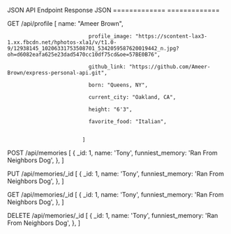 JSON API Endpoint           Response JSON
=============               =============

GET /api/profile            [
                              name: "Ameer Brown",

                              profile_image: "https://scontent-lax3-1.xx.fbcdn.net/hphotos-xla1/v/t1.0-9/12938145_10206331753508701_5342059587620019442_n.jpg?oh=d6082eafa625e23dad5470cc10df75cd&oe=57BE0B76",

                              github_link: "https://github.com/Ameer-Brown/express-personal-api.git",

                              born: "Queens, NY",

                              current_city: "Oakland, CA",

                              height: "6'3",

                              favorite_food: "Italian",


                            ]

POST /api/memories           [
                             {
                                _id: 1,
                                name: 'Tony',
                                funniest_memory: 'Ran From Neighbors Dog',
                             },
                            ]

PUT /api/memories/_id           [
                             {
                                _id: 1,
                                name: 'Tony',
                                funniest_memory: 'Ran From Neighbors Dog',
                             },
                            ]


GET /api/memories/_id          [
                             {
                                _id: 1,
                                name: 'Tony',
                                funniest_memory: 'Ran From Neighbors Dog',
                             },
                            ]

DELETE /api/memories/_id          [
                             {
                                _id: 1,
                                name: 'Tony',
                                funniest_memory: 'Ran From Neighbors Dog',
                             },
                            ]
